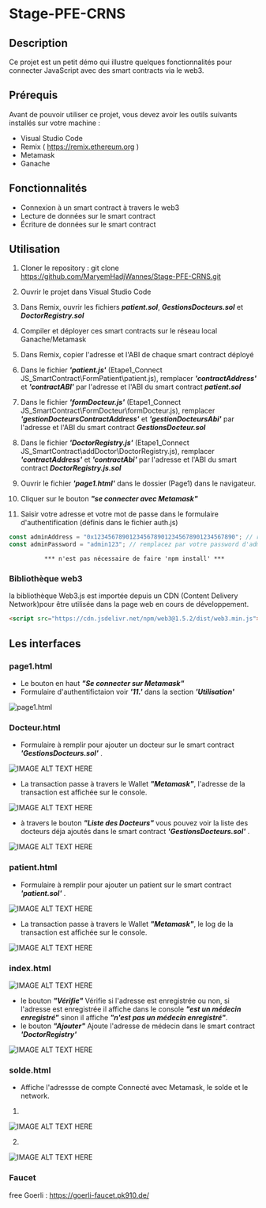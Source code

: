# Stage-PFE-CRNS

## Description

Ce projet est un petit démo qui illustre quelques fonctionnalités pour connecter JavaScript avec des smart contracts via le web3.

## Prérequis

Avant de pouvoir utiliser ce projet, vous devez avoir les outils suivants installés sur votre machine :

* Visual Studio Code
* Remix ( https://remix.ethereum.org )
* Metamask
* Ganache

## Fonctionnalités
* Connexion à un smart contract à travers le web3
* Lecture de données sur le smart contract
* Écriture de données sur le smart contract

## Utilisation

1. Cloner le repository : git clone https://github.com/MaryemHadjWannes/Stage-PFE-CRNS.git

2. Ouvrir le projet dans Visual Studio Code
3. Dans Remix, ouvrir les fichiers ***patient.sol***, ***GestionsDocteurs.sol*** et ***DoctorRegistry.sol***

4. Compiler et déployer ces smart contracts sur le réseau local Ganache/Metamask

5. Dans Remix, copier l'adresse et l'ABI de chaque smart contract déployé

6. Dans le fichier ***'patient.js'*** (Etape1_Connect JS_SmartContract\FormPatient\patient.js), remplacer ***'contractAddress'*** et ***'contractABI'*** par l'adresse et l'ABI du smart contract ***patient.sol***

7. Dans le fichier ***'formDocteur.js'*** (Etape1_Connect JS_SmartContract\FormDocteur\formDocteur.js), remplacer ***'gestionDocteursContractAddress'*** et ***'gestionDocteursAbi'*** par l'adresse et l'ABI du smart contract ***GestionsDocteur.sol***

8. Dans le fichier ***'DoctorRegistry.js'*** (Etape1_Connect JS_SmartContract\addDoctor\DoctorRegistry.js), remplacer ***'contractAddress'*** et ***'contractAbi'*** par l'adresse et l'ABI du smart contract ***DoctorRegistry.js.sol***
9. Ouvrir le fichier ***'page1.html'*** dans le dossier (Page1) dans le navigateur.
10. Cliquer sur le bouton ***"se connecter avec Metamask"***
11. Saisir votre adresse et votre mot de passe dans le formulaire d'authentification (définis dans le fichier auth.js)
```javascript
const adminAddress = "0x1234567890123456789012345678901234567890"; // remplacez par votre adresse d'admin
const adminPassword = "admin123"; // remplacez par votre password d'admin
```


              *** n'est pas nécessaire de faire 'npm install' ***
              
### Bibliothèque web3
 la bibliothèque Web3.js est importée depuis un CDN (Content Delivery Network)pour être utilisée dans la page web en cours de développement.
```html
<script src="https://cdn.jsdelivr.net/npm/web3@1.5.2/dist/web3.min.js"></script>
```


## Les interfaces

### page1.html

- Le bouton en haut ***"Se connecter sur Metamask"*** 
- Formulaire d'authentifictaion voir ***'11.'*** dans la section ***'Utilisation'***

![page1.html](https://github.com/MaryemHadjWannes/Stage-PFE-CRNS/blob/master/captures%20projet/page1.png)

### Docteur.html

- Formulaire à remplir pour ajouter un docteur sur le smart contract ***'GestionsDocteurs.sol'*** .

![IMAGE ALT TEXT HERE](https://github.com/MaryemHadjWannes/Stage-PFE-CRNS/blob/master/captures%20projet/formDocteur.png)

- La transaction passe à travers le Wallet ***"Metamask"***, l'adresse de la transaction est affichée sur le console.

![IMAGE ALT TEXT HERE](https://github.com/MaryemHadjWannes/Stage-PFE-CRNS/blob/master/captures%20projet/AjoutDocteur.png)

- à travers le bouton ***"Liste des Docteurs"*** vous pouvez voir la liste des docteurs déja ajoutés dans le smart contract  ***'GestionsDocteurs.sol'*** .

![IMAGE ALT TEXT HERE](https://github.com/MaryemHadjWannes/Stage-PFE-CRNS/blob/master/captures%20projet/ListeDesDocteurs.png)

### patient.html

- Formulaire à remplir pour ajouter un patient sur le smart contract ***'patient.sol'*** .

![IMAGE ALT TEXT HERE](https://github.com/MaryemHadjWannes/Stage-PFE-CRNS/blob/master/captures%20projet/formPatient.png)

- La transaction passe à travers le Wallet ***"Metamask"***, le log de la transaction est affichée sur le console.

![IMAGE ALT TEXT HERE](https://github.com/MaryemHadjWannes/Stage-PFE-CRNS/blob/master/captures%20projet/TransactionHashPatient.png)

### index.html 

![IMAGE ALT TEXT HERE](https://github.com/MaryemHadjWannes/Stage-PFE-CRNS/blob/master/captures%20projet/Vérifier.png)

- le bouton ***"Vérifie"*** Vérifie si l'adresse est enregistrée ou non, si l'adresse est enregistrée il affiche dans le console ***"est un médecin enregistré"*** sinon il affiche ***"n'est pas un médecin enregistré"***.
- le bouton ***"Ajouter"*** Ajoute l'adresse de médecin dans le smart contract ***'DoctorRegistry'***

![IMAGE ALT TEXT HERE](https://github.com/MaryemHadjWannes/Stage-PFE-CRNS/blob/master/captures%20projet/Ajout-Verf.png)

### solde.html

-   Affiche l'adressse de compte Connecté avec Metamask, le solde et le network.

1.
![IMAGE ALT TEXT HERE](https://github.com/MaryemHadjWannes/Stage-PFE-CRNS/blob/master/captures%20projet/localhost.png)

2.
![IMAGE ALT TEXT HERE](https://github.com/MaryemHadjWannes/Stage-PFE-CRNS/blob/master/captures%20projet/goerli.png)

### Faucet 
free Goerli : https://goerli-faucet.pk910.de/
